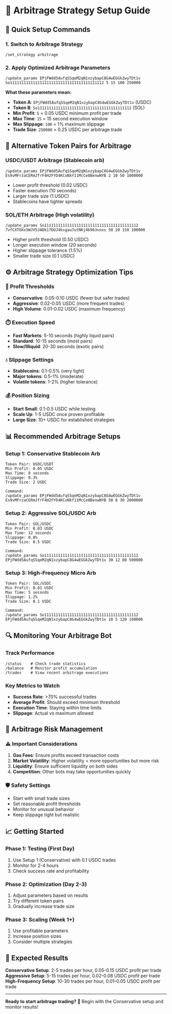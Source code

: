 # 🔄 Arbitrage Strategy Setup Guide

## 🎯 Quick Setup Commands

### **1. Switch to Arbitrage Strategy**
```
/set_strategy arbitrage
```

### **2. Apply Optimized Arbitrage Parameters**
```
/update_params EPjFWdd5AufqSSqeM2qN1xzybapC8G4wEGGkZwyTDt1v So11111111111111111111111111111111111111112 5 15 100 250000
```

**What these parameters mean:**
- **Token A**: `EPjFWdd5AufqSSqeM2qN1xzybapC8G4wEGGkZwyTDt1v` (USDC)
- **Token B**: `So11111111111111111111111111111111111111112` (SOL)
- **Min Profit**: `5` = 0.05 USDC minimum profit per trade
- **Max Time**: `15` = 15 second execution window
- **Max Slippage**: `100` = 1% maximum slippage
- **Trade Size**: `250000` = 0.25 USDC per arbitrage trade

## 🚀 Alternative Token Pairs for Arbitrage

### **USDC/USDT Arbitrage (Stablecoin arb)**
```
/update_params EPjFWdd5AufqSSqeM2qN1xzybapC8G4wEGGkZwyTDt1v Es9vMFrzaCERmJfrF4H2FYD4KCoNkY11McCe8BenwNYB 2 10 50 1000000
```
- Lower profit threshold (0.02 USDC)
- Faster execution (10 seconds)
- Larger trade size (1 USDC)
- Stablecoins have tighter spreads

### **SOL/ETH Arbitrage (High volatility)**
```
/update_params So11111111111111111111111111111111111111112 7vfCXTUXx5WJV5JADk17DUJ4ksgau7utNKj4b963voxs 50 20 150 100000
```
- Higher profit threshold (0.50 USDC)
- Longer execution window (20 seconds)
- Higher slippage tolerance (1.5%)
- Smaller trade size (0.1 USDC)

## ⚙️ Arbitrage Strategy Optimization Tips

### **🎯 Profit Thresholds**
- **Conservative**: 0.05-0.10 USDC (fewer but safer trades)
- **Aggressive**: 0.02-0.05 USDC (more frequent trades)
- **High Volume**: 0.01-0.02 USDC (maximum frequency)

### **⏱️ Execution Speed**
- **Fast Markets**: 5-10 seconds (highly liquid pairs)
- **Standard**: 10-15 seconds (most pairs)
- **Slow/Illiquid**: 20-30 seconds (exotic pairs)

### **💧 Slippage Settings**
- **Stablecoins**: 0.1-0.5% (very tight)
- **Major tokens**: 0.5-1% (moderate)
- **Volatile tokens**: 1-2% (higher tolerance)

### **💰 Position Sizing**
- **Start Small**: 0.1-0.5 USDC while testing
- **Scale Up**: 1-5 USDC once proven profitable
- **Large Size**: 10+ USDC for established strategies

## 📊 Recommended Arbitrage Setups

### **Setup 1: Conservative Stablecoin Arb**
```
Token Pair: USDC/USDT
Min Profit: 0.05 USDC
Max Time: 8 seconds
Slippage: 0.3%
Trade Size: 2 USDC

Command:
/update_params EPjFWdd5AufqSSqeM2qN1xzybapC8G4wEGGkZwyTDt1v Es9vMFrzaCERmJfrF4H2FYD4KCoNkY11McCe8BenwNYB 50 8 30 2000000
```

### **Setup 2: Aggressive SOL/USDC Arb**
```  
Token Pair: SOL/USDC
Min Profit: 0.03 USDC
Max Time: 12 seconds
Slippage: 0.8%
Trade Size: 0.5 USDC

Command:
/update_params So11111111111111111111111111111111111111112 EPjFWdd5AufqSSqeM2qN1xzybapC8G4wEGGkZwyTDt1v 30 12 80 500000
```

### **Setup 3: High-Frequency Micro Arb**
```
Token Pair: SOL/USDC  
Min Profit: 0.01 USDC
Max Time: 5 seconds
Slippage: 1.2%
Trade Size: 0.1 USDC

Command:
/update_params So11111111111111111111111111111111111111112 EPjFWdd5AufqSSqeM2qN1xzybapC8G4wEGGkZwyTDt1v 10 5 120 100000
```

## 🔍 Monitoring Your Arbitrage Bot

### **Track Performance**
```
/status    # Check trade statistics
/balance   # Monitor profit accumulation
/trades    # View recent arbitrage executions
```

### **Key Metrics to Watch**
- **Success Rate**: >70% successful trades
- **Average Profit**: Should exceed minimum threshold
- **Execution Time**: Staying within time limits
- **Slippage**: Actual vs maximum allowed

## 🚨 Arbitrage Risk Management

### **⚠️ Important Considerations**
1. **Gas Fees**: Ensure profits exceed transaction costs
2. **Market Volatility**: Higher volatility = more opportunities but more risk
3. **Liquidity**: Ensure sufficient liquidity on both sides
4. **Competition**: Other bots may take opportunities quickly

### **🛡️ Safety Settings**
- Start with small trade sizes
- Set reasonable profit thresholds
- Monitor for unusual behavior
- Keep slippage tight but realistic

## 📈 Getting Started

### **Phase 1: Testing (First Day)**
1. Use Setup 1 (Conservative) with 0.1 USDC trades
2. Monitor for 2-4 hours
3. Check success rate and profitability

### **Phase 2: Optimization (Day 2-3)**
1. Adjust parameters based on results
2. Try different token pairs
3. Gradually increase trade size

### **Phase 3: Scaling (Week 1+)**
1. Use profitable parameters
2. Increase position sizes
3. Consider multiple strategies

## 🎯 Expected Results

**Conservative Setup**: 2-5 trades per hour, 0.05-0.15 USDC profit per trade
**Aggressive Setup**: 5-15 trades per hour, 0.02-0.08 USDC profit per trade
**High-Frequency Setup**: 10-30 trades per hour, 0.01-0.05 USDC profit per trade

---

**Ready to start arbitrage trading?** 🚀
Begin with the Conservative setup and monitor results!